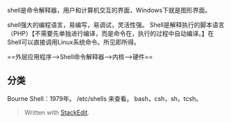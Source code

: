 shell是命令解释器，用户和计算机交互的界面，Windows下就是图形界面。

shell强大的编程语言，易编写，易调试，灵活性强。
Shell是解释执行的脚本语言（PHP）【不需要先单独进行编译，而是命令在，执行的过程中自动编译。】在Shell可以直接调用Linux系统命令。所见即所得。

==外层应用程序-->Shell命令解释器-->内核-->硬件==

## 分类
Bourne Shell：1979年。
/etc/shells 来查看。
bash，csh，sh，tcsh。
> Written with [StackEdit](https://stackedit.io/).
<!--stackedit_data:
eyJoaXN0b3J5IjpbNDM5ODU5NDE5LDk5ODMxOTc1N119
-->